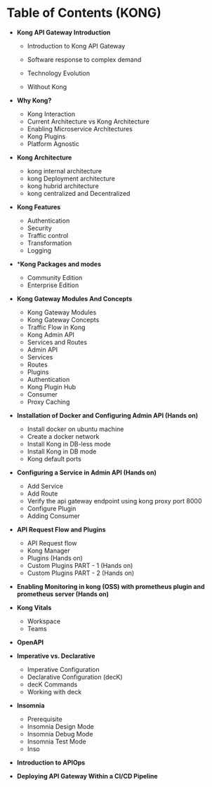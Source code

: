 # Table of Contents (KONG)

* **Kong API Gateway Introduction**

  *	Introduction to Kong API Gateway

  *	Software response to complex demand

  *	Technology Evolution

  *	Without Kong

* **Why Kong?**

  * Kong Interaction
  * Current Architecture vs Kong Architecture
  * Enabling Microservice Architectures
  * Kong Plugins
  * Platform Agnostic

* **Kong Architecture**

  * kong internal architecture
  *  kong Deployment architecture
  *	kong hubrid architecture
  *	kong centralized and Decentralized

* **Kong Features**

  *	Authentication
  *	Security
  *	Traffic control
  *	Transformation
  *	Logging

* ***Kong Packages and modes**

  *	Community Edition
  *	Enterprise Edition

* **Kong Gateway Modules And Concepts**

  *	Kong Gateway Modules
  *	Kong Gateway Concepts
  *	Traffic Flow in Kong
  *	Kong Admin API
  *	Services and Routes
  *	Admin API
  *	Services
  *	Routes
  *	Plugins
  *	Authentication
  *	Kong Plugin Hub
  *	Consumer
  *	Proxy Caching

* **Installation of Docker and Configuring Admin API (Hands on)**

  *	Install docker on ubuntu machine
  *	Create a docker network
  *	Install Kong in DB-less mode
  *	Install Kong in DB mode 
  *	Kong default ports

* **Configuring a Service in Admin API (Hands on)**

  * Add Service
  * Add Route
  * Verify the api gateway endpoint using kong proxy port 8000
  * Configure Plugin
  * Adding Consumer

* **API Request Flow and Plugins**

  *	API Request flow
  *	Kong Manager
  *	Plugins (Hands on)
  *	Custom Plugins PART - 1 (Hands on)
  *	Custom Plugins PART - 2 (Hands on)

* **Enabling Monitoring in kong (OSS) with prometheus plugin and prometheus server (Hands on)**


* **Kong Vitals**

  *	Workspace
  *	Teams

* **OpenAPI**


* **Imperative vs. Declarative**

  *	Imperative Configuration
  *	Declarative Configuration (decK)
  *	decK Commands
  *	Working with deck

* **Insomnia**

  *	Prerequisite
  *	Insomnia Design Mode
  *	Insomnia Debug Mode
  *	Insomnia Test Mode
  *	Inso

* **Introduction to APIOps**
* **Deploying API Gateway Within a CI/CD Pipeline**
